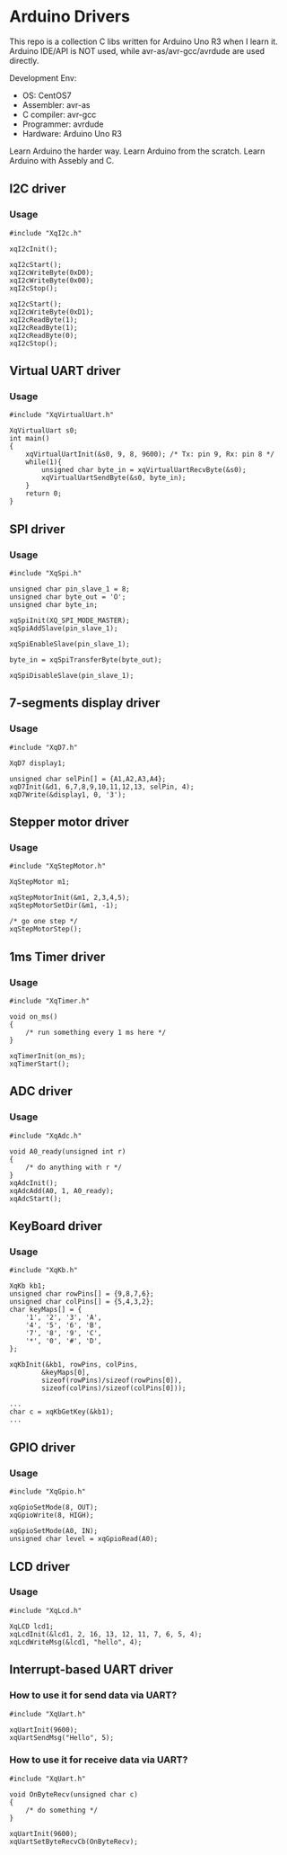 # Arduino Drivers

This repo is a collection C libs written for Arduino Uno R3 when I learn it.
Arduino IDE/API is NOT used, while avr-as/avr-gcc/avrdude are used directly.

Development Env:

* OS: CentOS7
* Assembler: avr-as
* C compiler: avr-gcc
* Programmer: avrdude
* Hardware: Arduino Uno R3

Learn Arduino the harder way.
Learn Arduino from the scratch.
Learn Arduino with Assebly and C.

## I2C driver
### Usage
	#include "XqI2c.h"
	
	xqI2cInit();

	xqI2cStart();
	xqI2cWriteByte(0xD0);
	xqI2cWriteByte(0x00);
	xqI2cStop();
	
	xqI2cStart();
	xqI2cWriteByte(0xD1);
	xqI2cReadByte(1);
	xqI2cReadByte(1);
	xqI2cReadByte(0);
	xqI2cStop();

## Virtual UART driver
### Usage
	#include "XqVirtualUart.h"	

	XqVirtualUart s0;
	int main()
	{
		xqVirtualUartInit(&s0, 9, 8, 9600); /* Tx: pin 9, Rx: pin 8 */
		while(1){
			unsigned char byte_in = xqVirtualUartRecvByte(&s0);
			xqVirtualUartSendByte(&s0, byte_in);
		}
		return 0;
	}

## SPI driver
### Usage
	#include "XqSpi.h"
	
	unsigned char pin_slave_1 = 8;
	unsigned char byte_out = 'O';
	unsigned char byte_in;	
	
	xqSpiInit(XQ_SPI_MODE_MASTER);
	xqSpiAddSlave(pin_slave_1);
	
	xqSpiEnableSlave(pin_slave_1);
	
	byte_in = xqSpiTransferByte(byte_out);
	
	xqSpiDisableSlave(pin_slave_1);

## 7-segments display driver
### Usage
	#include "XqD7.h"
	
	XqD7 display1;
	
	unsigned char selPin[] = {A1,A2,A3,A4};
	xqD7Init(&d1, 6,7,8,9,10,11,12,13, selPin, 4);
	xqD7Write(&display1, 0, '3');

## Stepper motor driver
### Usage

	#include "XqStepMotor.h"
	
	XqStepMotor m1;
	
	xqStepMotorInit(&m1, 2,3,4,5);
	xqStepMotorSetDir(&m1, -1);

	/* go one step */
	xqStepMotorStep();
	

## 1ms Timer driver
### Usage
	#include "XqTimer.h"
	
	void on_ms()
	{
		/* run something every 1 ms here */
	}
	
	xqTimerInit(on_ms);	
	xqTimerStart();
	
## ADC driver
### Usage
	#include "XqAdc.h"
	
	void A0_ready(unsigned int r)
	{
		/* do anything with r */
	}
	xqAdcInit();
	xqAdcAdd(A0, 1, A0_ready); 
	xqAdcStart();

## KeyBoard driver
### Usage
	#include "XqKb.h"
	
	XqKb kb1;
	unsigned char rowPins[] = {9,8,7,6};
	unsigned char colPins[] = {5,4,3,2};
	char keyMaps[] = {
		'1', '2', '3', 'A', 
		'4', '5', '6', 'B',
		'7', '8', '9', 'C',
		'*', '0', '#', 'D',
	};

	xqKbInit(&kb1, rowPins, colPins, 
			&keyMaps[0], 
			sizeof(rowPins)/sizeof(rowPins[0]),
			sizeof(colPins)/sizeof(colPins[0]));

	...
	char c = xqKbGetKey(&kb1);
	...

## GPIO driver
### Usage
	#include "XqGpio.h"
	
	xqGpioSetMode(8, OUT);
	xqGpioWrite(8, HIGH);

	xqGpioSetMode(A0, IN);
	unsigned char level = xqGpioRead(A0);

## LCD driver
### Usage
	#include "XqLcd.h"	 
	
	XqLCD lcd1;
	xqLcdInit(&lcd1, 2, 16, 13, 12, 11, 7, 6, 5, 4);
	xqLcdWriteMsg(&lcd1, "hello", 4);

## Interrupt-based UART driver
### How to use it for send data via UART?

	#include "XqUart.h"
	
	xqUartInit(9600);
	xqUartSendMsg("Hello", 5);
  
### How to use it for receive data via UART?

	#include "XqUart.h"
	
	void OnByteRecv(unsigned char c)
	{
		/* do something */
	}
	
	xqUartInit(9600);
	xqUartSetByteRecvCb(OnByteRecv);
	
